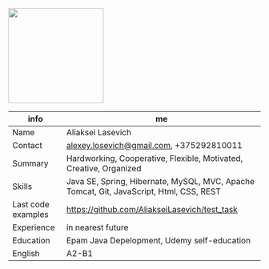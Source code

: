 <img src="https://avatars3.githubusercontent.com/u/56922311?s=460&v=4" width="190"/>

info | me
------------ | -------------
Name | Aliaksei Lasevich
Contact | alexey.losevich@gmail.com, +375292810011
Summary| Hardworking, Cooperative, Flexible, Motivated, Creative, Organized
Skills | Java SE, Spring, Hibernate, MySQL, MVC, Apache Tomcat, Git, JavaScript, Html, CSS, REST
Last code examples | https://github.com/AliakseiLasevich/test_task
Experience | in nearest future
Education | Epam Java Depelopment, Udemy self-education
English | A2-B1
